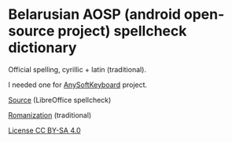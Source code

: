 # Belarusian AOSP (android open-source project) spellcheck dictionary

Official spelling, cyrillic + latin (traditional).

I needed one for [AnySoftKeyboard](https://github.com/AnySoftKeyboard/AnySoftKeyboard/) project.

[Source](https://bnkorpus.info/download.html) (LibreOffice spellcheck)

[Romanization](http://slounik.org/lat) (traditional)

[License CC BY-SA 4.0](https://creativecommons.org/licenses/by-sa/4.0/)
